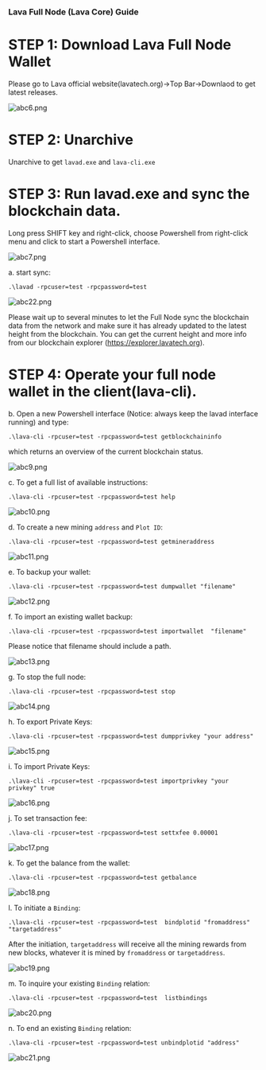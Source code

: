 ### Lava Full Node (Lava Core) Guide


# STEP 1: Download Lava Full Node Wallet

Please go to Lava official website(lavatech.org)->Top Bar->Downlaod to get latest releases.

![abc6.png](https://github.com/lavafy/testnet/blob/master/imgs/abc6.png)

# STEP 2: Unarchive

Unarchive to get `lavad.exe` and `lava-cli.exe`

# STEP 3: Run lavad.exe and sync the blockchain data.

Long press SHIFT key and right-click, choose Powershell from right-click menu and click to start a Powershell interface.

![abc7.png](https://github.com/lavafy/testnet/blob/master/imgs/abc7.png)

a. start sync:
```
.\lavad -rpcuser=test -rpcpassword=test
```

![abc22.png](https://github.com/lavafy/testnet/blob/master/imgs/abc22.png)

Please wait up to several minutes to let the Full Node sync the blockchain data from the network and make sure it has already updated to the latest height from the blockchain.
You can get the current height and more info from our blockchain explorer (https://explorer.lavatech.org).

# STEP 4: Operate your full node wallet in the client(lava-cli).

b. Open a new Powershell interface (Notice: always keep the lavad interface running) and type:
```
.\lava-cli -rpcuser=test -rpcpassword=test getblockchaininfo
```
which returns an overview of the current blockchain status.

![abc9.png](https://github.com/lavafy/testnet/blob/master/imgs/abc9.png)

c. To get a full list of available instructions:
```
.\lava-cli -rpcuser=test -rpcpassword=test help
```

![abc10.png](https://github.com/lavafy/testnet/blob/master/imgs/abc10.png)

d. To create a new mining `address` and `Plot ID`:
```
.\lava-cli -rpcuser=test -rpcpassword=test getmineraddress
```

![abc11.png](https://github.com/lavafy/testnet/blob/master/imgs/abc11.png)

e. To backup your wallet:
```
.\lava-cli -rpcuser=test -rpcpassword=test dumpwallet "filename"
```

![abc12.png](https://github.com/lavafy/testnet/blob/master/imgs/abc12.png)

f. To import an existing wallet backup:
```
.\lava-cli -rpcuser=test -rpcpassword=test importwallet  "filename"
```
Please notice that filename should include a path.

![abc13.png](https://github.com/lavafy/testnet/blob/master/imgs/abc13.png)

g. To stop the full node:
```
.\lava-cli -rpcuser=test -rpcpassword=test stop
```

![abc14.png](https://github.com/lavafy/testnet/blob/master/imgs/abc14.png)

h. To export Private Keys:
```
.\lava-cli -rpcuser=test -rpcpassword=test dumpprivkey "your address"
```

![abc15.png](https://github.com/lavafy/testnet/blob/master/imgs/abc15.png)

i. To import Private Keys:
```
.\lava-cli -rpcuser=test -rpcpassword=test importprivkey "your privkey" true
```

![abc16.png](https://github.com/lavafy/testnet/blob/master/imgs/abc16.png)

j. To set transaction fee:
```
.\lava-cli -rpcuser=test -rpcpassword=test settxfee 0.00001
```

![abc17.png](https://github.com/lavafy/testnet/blob/master/imgs/abc17.png)

k. To get the balance from the wallet:
```
.\lava-cli -rpcuser=test -rpcpassword=test getbalance
```

![abc18.png](https://github.com/lavafy/testnet/blob/master/imgs/abc18.png)

l. To initiate a `Binding`:
```
.\lava-cli -rpcuser=test -rpcpassword=test  bindplotid "fromaddress" "targetaddress"
```
After the initiation, `targetaddress` will receive all the mining rewards from new blocks, whatever it is mined by `fromaddress` or `targetaddress`.

![abc19.png](https://github.com/lavafy/testnet/blob/master/imgs/abc19.png)

m. To inquire your existing `Binding` relation:
```
.\lava-cli -rpcuser=test -rpcpassword=test  listbindings 
```

![abc20.png](https://github.com/lavafy/testnet/blob/master/imgs/abc20.png)

n. To end an existing `Binding` relation:
```
.\lava-cli -rpcuser=test -rpcpassword=test unbindplotid "address"
```

![abc21.png](https://github.com/lavafy/testnet/blob/master/imgs/abc21.png)




